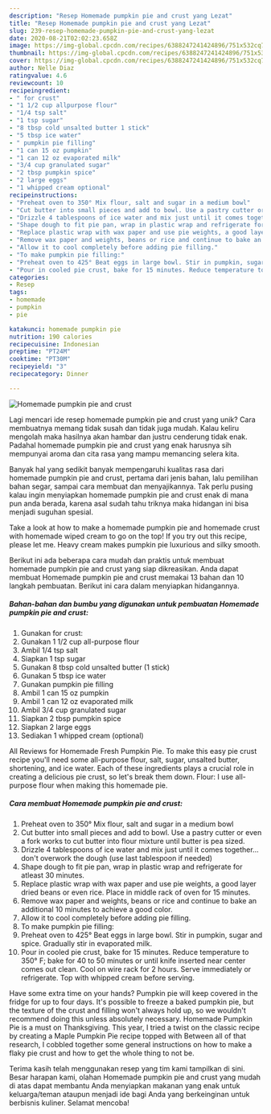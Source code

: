 ```yaml
---
description: "Resep Homemade pumpkin pie and crust yang Lezat"
title: "Resep Homemade pumpkin pie and crust yang Lezat"
slug: 239-resep-homemade-pumpkin-pie-and-crust-yang-lezat
date: 2020-08-21T02:02:23.658Z
image: https://img-global.cpcdn.com/recipes/6388247241424896/751x532cq70/homemade-pumpkin-pie-and-crust-recipe-main-photo.jpg
thumbnail: https://img-global.cpcdn.com/recipes/6388247241424896/751x532cq70/homemade-pumpkin-pie-and-crust-recipe-main-photo.jpg
cover: https://img-global.cpcdn.com/recipes/6388247241424896/751x532cq70/homemade-pumpkin-pie-and-crust-recipe-main-photo.jpg
author: Nelle Diaz
ratingvalue: 4.6
reviewcount: 10
recipeingredient:
- " for crust"
- "1 1/2 cup allpurpose flour"
- "1/4 tsp salt"
- "1 tsp sugar"
- "8 tbsp cold unsalted butter 1 stick"
- "5 tbsp ice water"
- " pumpkin pie filling"
- "1 can 15 oz pumpkin"
- "1 can 12 oz evaporated milk"
- "3/4 cup granulated sugar"
- "2 tbsp pumpkin spice"
- "2 large eggs"
- "1 whipped cream optional"
recipeinstructions:
- "Preheat oven to 350° Mix flour, salt and sugar in a medium bowl"
- "Cut butter into small pieces and add to bowl. Use a pastry cutter or even a fork works to cut butter into flour mixture until butter is pea sized."
- "Drizzle 4 tablespoons of ice water and mix just until it comes together... don&#39;t overwork the dough (use last tablespoon if needed)"
- "Shape dough to fit pie pan, wrap in plastic wrap and refrigerate for atleast 30 minutes."
- "Replace plastic wrap with wax paper and use pie weights, a good layer dried beans or even rice. Place in middle rack of oven for 15 minutes."
- "Remove wax paper and weights, beans or rice and continue to bake an additional 10 minutes to achieve a good color."
- "Allow it to cool completely before adding pie filling."
- "To make pumpkin pie filling:"
- "Preheat oven to 425° Beat eggs in large bowl. Stir in pumpkin, sugar and spice. Gradually stir in evaporated milk."
- "Pour in cooled pie crust, bake for 15 minutes. Reduce temperature to 350° F; bake for 40 to 50 minutes or until knife inserted near center comes out clean. Cool on wire rack for 2 hours. Serve immediately or refrigerate. Top with whipped cream before serving."
categories:
- Resep
tags:
- homemade
- pumpkin
- pie

katakunci: homemade pumpkin pie 
nutrition: 190 calories
recipecuisine: Indonesian
preptime: "PT24M"
cooktime: "PT30M"
recipeyield: "3"
recipecategory: Dinner

---
```



![Homemade pumpkin pie and crust](https://img-global.cpcdn.com/recipes/6388247241424896/751x532cq70/homemade-pumpkin-pie-and-crust-recipe-main-photo.jpg)

Lagi mencari ide resep homemade pumpkin pie and crust yang unik? Cara membuatnya memang tidak susah dan tidak juga mudah. Kalau keliru mengolah maka hasilnya akan hambar dan justru cenderung tidak enak. Padahal homemade pumpkin pie and crust yang enak harusnya sih mempunyai aroma dan cita rasa yang mampu memancing selera kita.

Banyak hal yang sedikit banyak mempengaruhi kualitas rasa dari homemade pumpkin pie and crust, pertama dari jenis bahan, lalu pemilihan bahan segar, sampai cara membuat dan menyajikannya. Tak perlu pusing kalau ingin menyiapkan homemade pumpkin pie and crust enak di mana pun anda berada, karena asal sudah tahu triknya maka hidangan ini bisa menjadi suguhan spesial.

Take a look at how to make a homemade pumpkin pie and homemade crust with homemade wiped cream to go on the top! If you try out this recipe, please let me. Heavy cream makes pumpkin pie luxurious and silky smooth.


Berikut ini ada beberapa cara mudah dan praktis untuk membuat homemade pumpkin pie and crust yang siap dikreasikan. Anda dapat membuat Homemade pumpkin pie and crust memakai 13 bahan dan 10 langkah pembuatan. Berikut ini cara dalam menyiapkan hidangannya.

<!--inarticleads1-->

##### Bahan-bahan dan bumbu yang digunakan untuk pembuatan Homemade pumpkin pie and crust:

1. Gunakan  for crust:
1. Gunakan 1 1/2 cup all-purpose flour
1. Ambil 1/4 tsp salt
1. Siapkan 1 tsp sugar
1. Gunakan 8 tbsp cold unsalted butter (1 stick)
1. Gunakan 5 tbsp ice water
1. Gunakan  pumpkin pie filling
1. Ambil 1 can 15 oz pumpkin
1. Ambil 1 can 12 oz evaporated milk
1. Ambil 3/4 cup granulated sugar
1. Siapkan 2 tbsp pumpkin spice
1. Siapkan 2 large eggs
1. Sediakan 1 whipped cream (optional)


All Reviews for Homemade Fresh Pumpkin Pie. To make this easy pie crust recipe you&#39;ll need some all-purpose flour, salt, sugar, unsalted butter, shortening, and ice water. Each of these ingredients plays a crucial role in creating a delicious pie crust, so let&#39;s break them down. Flour: I use all-purpose flour when making this homemade pie. 

<!--inarticleads2-->

##### Cara membuat Homemade pumpkin pie and crust:

1. Preheat oven to 350° Mix flour, salt and sugar in a medium bowl
1. Cut butter into small pieces and add to bowl. Use a pastry cutter or even a fork works to cut butter into flour mixture until butter is pea sized.
1. Drizzle 4 tablespoons of ice water and mix just until it comes together... don&#39;t overwork the dough (use last tablespoon if needed)
1. Shape dough to fit pie pan, wrap in plastic wrap and refrigerate for atleast 30 minutes.
1. Replace plastic wrap with wax paper and use pie weights, a good layer dried beans or even rice. Place in middle rack of oven for 15 minutes.
1. Remove wax paper and weights, beans or rice and continue to bake an additional 10 minutes to achieve a good color.
1. Allow it to cool completely before adding pie filling.
1. To make pumpkin pie filling:
1. Preheat oven to 425° Beat eggs in large bowl. Stir in pumpkin, sugar and spice. Gradually stir in evaporated milk.
1. Pour in cooled pie crust, bake for 15 minutes. Reduce temperature to 350° F; bake for 40 to 50 minutes or until knife inserted near center comes out clean. Cool on wire rack for 2 hours. Serve immediately or refrigerate. Top with whipped cream before serving.


Have some extra time on your hands? Pumpkin pie will keep covered in the fridge for up to four days. It&#39;s possible to freeze a baked pumpkin pie, but the texture of the crust and filling won&#39;t always hold up, so we wouldn&#39;t recommend doing this unless absolutely necessary. Homemade Pumpkin Pie is a must on Thanksgiving. This year, I tried a twist on the classic recipe by creating a Maple Pumpkin Pie recipe topped with Between all of that research, I cobbled together some general instructions on how to make a flaky pie crust and how to get the whole thing to not be. 

Terima kasih telah menggunakan resep yang tim kami tampilkan di sini. Besar harapan kami, olahan Homemade pumpkin pie and crust yang mudah di atas dapat membantu Anda menyiapkan makanan yang enak untuk keluarga/teman ataupun menjadi ide bagi Anda yang berkeinginan untuk berbisnis kuliner. Selamat mencoba!
